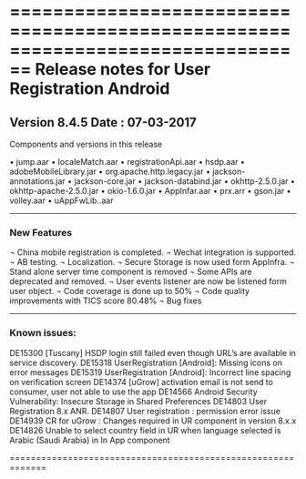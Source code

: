 
================================================================================
Release notes for User Registration Android 
================================================================================
Version 8.4.5     Date : 07-03-2017
--------------------------------------------------------------------------------
Components and versions in this release

•	jump.aar
•	localeMatch.aar
•	registrationApi.aar
•	hsdp.aar
•	adobeMobileLibrary.jar
•	org.apache.http.legacy.jar
•	jackson-annotations.jar
•	jackson-core.jar
•	jackson-databind.jar
•	okhttp-2.5.0.jar
•	okhttp-apache-2.5.0.jar
•	okio-1.6.0.jar
•	AppInfar.aar
•	prx.arr
•	gson.jar
•	volley.aar
•	uAppFwLib..aar





--------------------------------------------------------------------------------
### New Features 

¬	China mobile registration is completed.
¬	Wechat integration is supported.
¬	AB testing.
¬	Localization. 
¬	Secure Storage is now used form AppInfra.
¬	Stand alone server time component is removed 
¬	Some APIs are deprecated and removed.
¬	User events listener are now be listened form user object.
¬	Code coverage is done up to 50%
¬	Code quality improvements with TICS score 80.48%
¬	Bug fixes






--------------------------------------------------------------------------------
### Known issues:

DE15300
[Tuscany] HSDP login still failed even though URL’s are available in service discovery.
DE15318
UserRegistration [Android]: Missing icons on error messages
DE15319
UserRegistration [Android]: Incorrect line spacing on verification screen
DE14374
[uGrow] activation email is not send to consumer, user not able to use the app
DE14566
Android Security Vulnerability: Insecure Storage in Shared Preferences
DE14803
User Registration 8.x ANR.
DE14807
User registration : permission error issue
DE14939
CR for uGrow : Changes required in UR component in version 8.x.x
DE14826
Unable to select country field in UR when language selected is Arabic (Saudi Arabia) in In App component





=============================================================



